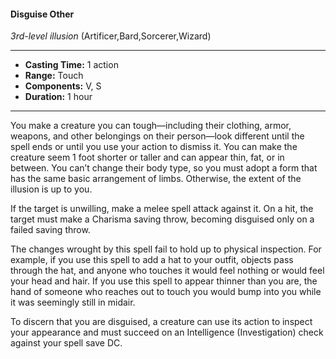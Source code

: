 #### Disguise Other
*3rd-level illusion* (Artificer,Bard,Sorcerer,Wizard)
___
- **Casting Time:** 1 action
- **Range:** Touch
- **Components:** V, S
- **Duration:** 1 hour
---
You make a creature you can tough—including their clothing, armor, weapons, and other belongings on their person—look different until the spell ends or until you use your action to dismiss it. You can make the creature seem 1 foot shorter or taller and can appear thin, fat, or in between. You can’t change their body type, so you must adopt a form that has the same basic arrangement of limbs. Otherwise, the extent of the illusion is up to you.

If the target is unwilling, make a melee spell attack against it. On a hit, the target must make a Charisma saving throw, becoming disguised only on a failed saving throw.

The changes wrought by this spell fail to hold up to physical inspection. For example, if you use this spell to add a hat to your outfit, objects pass through the hat, and anyone who touches it would feel nothing or would feel your head and hair. If you use this spell to appear thinner than you are, the hand of someone who reaches out to touch you would bump into you while it was seemingly still in midair.

To discern that you are disguised, a creature can use its action to inspect your appearance and must succeed on an Intelligence (Investigation) check against your spell save DC.